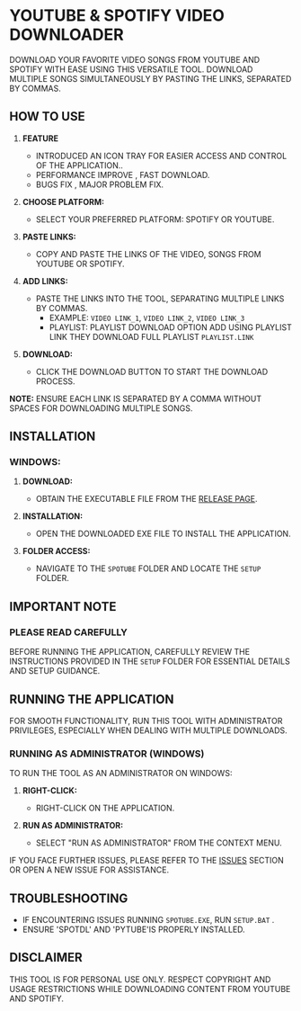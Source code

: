 # YOUTUBE & SPOTIFY VIDEO DOWNLOADER

DOWNLOAD YOUR FAVORITE VIDEO SONGS FROM YOUTUBE AND SPOTIFY WITH EASE USING THIS VERSATILE TOOL. DOWNLOAD MULTIPLE SONGS SIMULTANEOUSLY BY PASTING THE LINKS, SEPARATED BY COMMAS.

## HOW TO USE

1. **FEATURE**
   - INTRODUCED AN ICON TRAY FOR EASIER ACCESS AND CONTROL OF THE APPLICATION..
   - PERFORMANCE IMPROVE , FAST DOWNLOAD.
   - BUGS FIX , MAJOR PROBLEM FIX.
     
2. **CHOOSE PLATFORM:**
   - SELECT YOUR PREFERRED PLATFORM: SPOTIFY OR YOUTUBE.

3. **PASTE LINKS:**
   - COPY AND PASTE THE LINKS OF THE VIDEO, SONGS FROM YOUTUBE OR SPOTIFY.
     
4. **ADD LINKS:**
   - PASTE THE LINKS INTO THE TOOL, SEPARATING MULTIPLE LINKS BY COMMAS.
     - EXAMPLE: `VIDEO LINK_1`, `VIDEO LINK_2`, `VIDEO LINK_3`
     - PLAYLIST: PLAYLIST DOWNLOAD OPTION ADD USING PLAYLIST LINK THEY DOWNLOAD FULL PLAYLIST `PLAYLIST.LINK`

5. **DOWNLOAD:**
   - CLICK THE DOWNLOAD BUTTON TO START THE DOWNLOAD PROCESS.

**NOTE:** ENSURE EACH LINK IS SEPARATED BY A COMMA WITHOUT SPACES FOR DOWNLOADING MULTIPLE SONGS.

## INSTALLATION

### WINDOWS:

1. **DOWNLOAD:**
   - OBTAIN THE EXECUTABLE FILE FROM THE [RELEASE PAGE](https://github.com/ROHIT-SINGH-1/SPOTUBE/releases/tag/V2.1.8).

2. **INSTALLATION:**
   - OPEN THE DOWNLOADED EXE FILE TO INSTALL THE APPLICATION.

3. **FOLDER ACCESS:**
   - NAVIGATE TO THE `SPOTUBE` FOLDER AND LOCATE THE `SETUP` FOLDER.

## IMPORTANT NOTE

### PLEASE READ CAREFULLY

BEFORE RUNNING THE APPLICATION, CAREFULLY REVIEW THE INSTRUCTIONS PROVIDED IN THE `SETUP` FOLDER FOR ESSENTIAL DETAILS AND SETUP GUIDANCE.

## RUNNING THE APPLICATION

FOR SMOOTH FUNCTIONALITY, RUN THIS TOOL WITH ADMINISTRATOR PRIVILEGES, ESPECIALLY WHEN DEALING WITH MULTIPLE DOWNLOADS.

### RUNNING AS ADMINISTRATOR (WINDOWS)

TO RUN THE TOOL AS AN ADMINISTRATOR ON WINDOWS:

1. **RIGHT-CLICK:**
   - RIGHT-CLICK ON THE APPLICATION.

2. **RUN AS ADMINISTRATOR:**
   - SELECT "RUN AS ADMINISTRATOR" FROM THE CONTEXT MENU.

IF YOU FACE FURTHER ISSUES, PLEASE REFER TO THE [ISSUES](https://github.com/ROHIT-SINGH-1/SPOTUBE/issues) SECTION OR OPEN A NEW ISSUE FOR ASSISTANCE.

## TROUBLESHOOTING

- IF ENCOUNTERING ISSUES RUNNING `SPOTUBE.EXE`, RUN `SETUP.BAT` .
- ENSURE 'SPOTDL' AND 'PYTUBE'IS PROPERLY INSTALLED.   

## DISCLAIMER

THIS TOOL IS FOR PERSONAL USE ONLY. RESPECT COPYRIGHT AND USAGE RESTRICTIONS WHILE DOWNLOADING CONTENT FROM YOUTUBE AND SPOTIFY.



